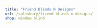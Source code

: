 ```yaml
---
title: "Friend Blinds N Designs"
url: /salisbury/friend-blinds-n-designs/
shop: window blind
---
```

